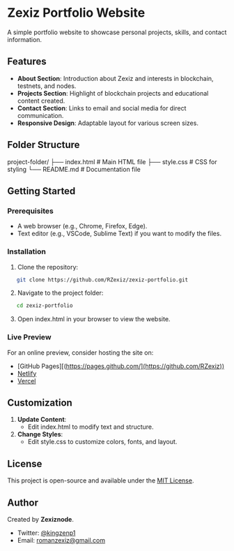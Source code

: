 # Zexiz Portfolio Website

A simple portfolio website to showcase personal projects, skills, and contact information.

## Features
- **About Section**: Introduction about Zexiz and interests in blockchain, testnets, and nodes.
- **Projects Section**: Highlight of blockchain projects and educational content created.
- **Contact Section**: Links to email and social media for direct communication.
- **Responsive Design**: Adaptable layout for various screen sizes.

## Folder Structure
project-folder/
├── index.html       # Main HTML file
├── style.css        # CSS for styling
└── README.md        # Documentation file


## Getting Started

### Prerequisites
- A web browser (e.g., Chrome, Firefox, Edge).
- Text editor (e.g., VSCode, Sublime Text) if you want to modify the files.

### Installation
1. Clone the repository:
   
```bash
   git clone https://github.com/RZexiz/zexiz-portfolio.git
```
2. Navigate to the project folder:
   
```bash
   cd zexiz-portfolio
```
3. Open index.html in your browser to view the website.

### Live Preview
For an online preview, consider hosting the site on:
- [GitHub Pages][(https://pages.github.com/](https://github.com/RZexiz))
- [Netlify](https://www.netlify.com/)
- [Vercel](https://vercel.com/)

## Customization
1. **Update Content**:
   - Edit index.html to modify text and structure.
2. **Change Styles**:
   - Edit style.css to customize colors, fonts, and layout.

## License
This project is open-source and available under the [MIT License](LICENSE).

## Author
Created by **Zexiznode**.
- Twitter: [@kingzenp1](https://twitter.com/kingzenp1)
- Email: [romanzexiz@gmail.com](mailto:romanzexiz@gmail.com)
